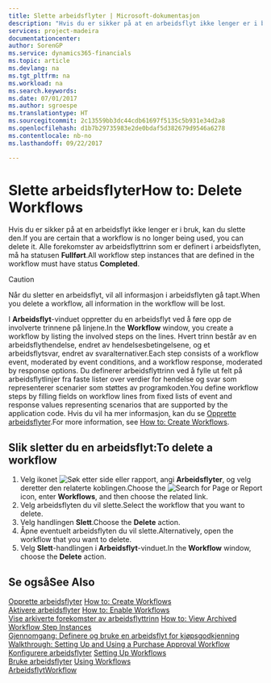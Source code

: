 ```yaml
---
title: Slette arbeidsflyter | Microsoft-dokumentasjon
description: "Hvis du er sikker på at en arbeidsflyt ikke lenger er i bruk, kan du slette den. Alle forekomster av arbeidsflyttrinn som er definert i arbeidsflyten, må ha statusen **Fullført**."
services: project-madeira
documentationcenter: 
author: SorenGP
ms.service: dynamics365-financials
ms.topic: article
ms.devlang: na
ms.tgt_pltfrm: na
ms.workload: na
ms.search.keywords: 
ms.date: 07/01/2017
ms.author: sgroespe
ms.translationtype: HT
ms.sourcegitcommit: 2c13559bb3dc44cdb61697f5135c5b931e34d2a8
ms.openlocfilehash: d1b7b29735983e2de0bdaf5d382679d9546a6278
ms.contentlocale: nb-no
ms.lasthandoff: 09/22/2017

---
```

# <a name="how-to-delete-workflows"></a><span data-ttu-id="ab187-104">Slette arbeidsflyter</span><span class="sxs-lookup"><span data-stu-id="ab187-104">How to: Delete Workflows</span></span>
<span data-ttu-id="ab187-105">Hvis du er sikker på at en arbeidsflyt ikke lenger er i bruk, kan du slette den.</span><span class="sxs-lookup"><span data-stu-id="ab187-105">If you are certain that a workflow is no longer being used, you can delete it.</span></span> <span data-ttu-id="ab187-106">Alle forekomster av arbeidsflyttrinn som er definert i arbeidsflyten, må ha statusen **Fullført**.</span><span class="sxs-lookup"><span data-stu-id="ab187-106">All workflow step instances that are defined in the workflow must have status **Completed**.</span></span>  

> [!CAUTION]  
>  <span data-ttu-id="ab187-107">Når du sletter en arbeidsflyt, vil all informasjon i arbeidsflyten gå tapt.</span><span class="sxs-lookup"><span data-stu-id="ab187-107">When you delete a workflow, all information in the workflow will be lost.</span></span>  

 <span data-ttu-id="ab187-108">I **Arbeidsflyt**-vinduet oppretter du en arbeidsflyt ved å føre opp de involverte trinnene på linjene.</span><span class="sxs-lookup"><span data-stu-id="ab187-108">In the **Workflow** window, you create a workflow by listing the involved steps on the lines.</span></span> <span data-ttu-id="ab187-109">Hvert trinn består av en arbeidsflythendelse, endret av hendelsesbetingelsene, og et arbeidsflytsvar, endret av svaralternativer.</span><span class="sxs-lookup"><span data-stu-id="ab187-109">Each step consists of a workflow event, moderated by event conditions, and a workflow response, moderated by response options.</span></span> <span data-ttu-id="ab187-110">Du definerer arbeidsflyttrinn ved å fylle ut felt på arbeidsflytlinjer fra faste lister over verdier for hendelse og svar som representerer scenarier som støttes av programkoden.</span><span class="sxs-lookup"><span data-stu-id="ab187-110">You define workflow steps by filling fields on workflow lines from fixed lists of event and response values representing scenarios that are supported by the application code.</span></span> <span data-ttu-id="ab187-111">Hvis du vil ha mer informasjon, kan du se [Opprette arbeidsflyter](across-how-to-create-workflows.md).</span><span class="sxs-lookup"><span data-stu-id="ab187-111">For more information, see [How to: Create Workflows](across-how-to-create-workflows.md).</span></span>  

## <a name="to-delete-a-workflow"></a><span data-ttu-id="ab187-112">Slik sletter du en arbeidsflyt:</span><span class="sxs-lookup"><span data-stu-id="ab187-112">To delete a workflow</span></span>  
1.  <span data-ttu-id="ab187-113">Velg ikonet ![Søk etter side eller rapport](media/ui-search/search_small.png "Ikonet Søk etter side eller rapport"), angi **Arbeidsflyter**, og velg deretter den relaterte koblingen.</span><span class="sxs-lookup"><span data-stu-id="ab187-113">Choose the ![Search for Page or Report](media/ui-search/search_small.png "Search for Page or Report icon") icon, enter **Workflows**, and then choose the related link.</span></span>  
2.  <span data-ttu-id="ab187-114">Velg arbeidsflyten du vil slette.</span><span class="sxs-lookup"><span data-stu-id="ab187-114">Select the workflow that you want to delete.</span></span>  
3.  <span data-ttu-id="ab187-115">Velg handlingen **Slett**.</span><span class="sxs-lookup"><span data-stu-id="ab187-115">Choose the **Delete** action.</span></span>  
4.  <span data-ttu-id="ab187-116">Åpne eventuelt arbeidsflyten du vil slette.</span><span class="sxs-lookup"><span data-stu-id="ab187-116">Alternatively, open the workflow that you want to delete.</span></span>  
5.  <span data-ttu-id="ab187-117">Velg **Slett**-handlingen i **Arbeidsflyt**-vinduet.</span><span class="sxs-lookup"><span data-stu-id="ab187-117">In the **Workflow** window, choose the **Delete** action.</span></span>  

## <a name="see-also"></a><span data-ttu-id="ab187-118">Se også</span><span class="sxs-lookup"><span data-stu-id="ab187-118">See Also</span></span>  
 <span data-ttu-id="ab187-119">[Opprette arbeidsflyter](across-how-to-create-workflows.md) </span><span class="sxs-lookup"><span data-stu-id="ab187-119">[How to: Create Workflows](across-how-to-create-workflows.md) </span></span>  
 <span data-ttu-id="ab187-120">[Aktivere arbeidsflyter](across-how-to-enable-workflows.md) </span><span class="sxs-lookup"><span data-stu-id="ab187-120">[How to: Enable Workflows](across-how-to-enable-workflows.md) </span></span>  
 <span data-ttu-id="ab187-121">[Vise arkiverte forekomster av arbeidsflyttrinn](across-how-to-view-archived-workflow-step-instances.md) </span><span class="sxs-lookup"><span data-stu-id="ab187-121">[How to: View Archived Workflow Step Instances](across-how-to-view-archived-workflow-step-instances.md) </span></span>  
 <span data-ttu-id="ab187-122">[Gjennomgang: Definere og bruke en arbeidsflyt for kjøpsgodkjenning](walkthrough-setting-up-and-using-a-purchase-approval-workflow.md) </span><span class="sxs-lookup"><span data-stu-id="ab187-122">[Walkthrough: Setting Up and Using a Purchase Approval Workflow](walkthrough-setting-up-and-using-a-purchase-approval-workflow.md) </span></span>  
 <span data-ttu-id="ab187-123">[Konfigurere arbeidsflyter](across-set-up-workflows.md) </span><span class="sxs-lookup"><span data-stu-id="ab187-123">[Setting Up Workflows](across-set-up-workflows.md) </span></span>  
 <span data-ttu-id="ab187-124">[Bruke arbeidsflyter](across-use-workflows.md) </span><span class="sxs-lookup"><span data-stu-id="ab187-124">[Using Workflows](across-use-workflows.md) </span></span>  
 [<span data-ttu-id="ab187-125">Arbeidsflyt</span><span class="sxs-lookup"><span data-stu-id="ab187-125">Workflow</span></span>](across-workflow.md)   


